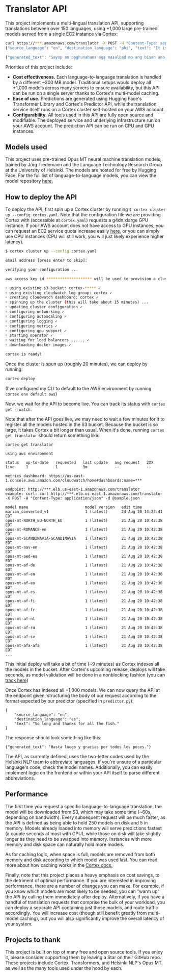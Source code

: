 # Translator API

This project implements a multi-lingual translation API, supporting translations between over 150 languages, using +1,000 large pre-trained models served from a single EC2 instance via Cortex:


```bash
curl https://***.amazonaws.com/translator -X POST -H "Content-Type: application/json" -d
{"source_language": "en", "destination_language": "phi", "text": "It is a mistake to think you can solve any major problems just with potatoes." }

{"generated_text": "Sayop an paghunahuna nga masulbad mo ang bisan ano nga dagkong mga problema nga may patatas lamang."}
```

Priorities of this project include:

- __Cost effectiveness.__ Each language-to-language translation is handled by a different ~300 MB model. Traditional setups would deploy all +1,000 models across many servers to ensure availability, but this API can be run on a single server thanks to Cortex's multi-model caching.
- __Ease of use.__ Predictions are generated using Hugging Face's Transformer Library and Cortex's Predictor API, while the translation service itself runs on a Cortex cluster self-hosted on your AWS account.
- __Configurability.__ All tools used in this API are fully open source and modifiable. The deployed service and underlying infrastructure run on your AWS account. The prediction API can be run on CPU and GPU instances.

## Models used

This project uses pre-trained Opus MT neural machine translation models, trained by Jörg Tiedemann and the Language Technology Research Group at the University of Helsinki. The models are hosted for free by Hugging Face. For the full list of language-to-language models, you can view the model repository [here.](https://huggingface.co/Helsinki-NLP)

## How to deploy the API

To deploy the API, first spin up a Cortex cluster by running `$ cortex cluster up --config cortex.yaml`. Note that the configuration file we are providing Cortex with (accessible at `cortex.yaml`) requests a g4dn.xlarge GPU instance. If your AWS account does not have access to GPU instances, you can request an EC2 service quota increase easily [here](https://console.aws.amazon.com/servicequotas), or you can simply use CPU instances (CPU will still work, you will just likely experience higher latency).

```bash
$ cortex cluster up --config cortex.yaml

email address [press enter to skip]:

verifying your configuration ...

aws access key id ******************** will be used to provision a cluster named "cortex" in us-east-1:

￮ using existing s3 bucket: cortex-***** ✓
￮ using existing cloudwatch log group: cortex ✓
￮ creating cloudwatch dashboard: cortex ✓
￮ spinning up the cluster (this will take about 15 minutes) ...
￮ updating cluster configuration ✓
￮ configuring networking ✓
￮ configuring autoscaling ✓
￮ configuring logging ✓
￮ configuring metrics ✓
￮ configuring gpu support ✓
￮ starting operator ✓
￮ waiting for load balancers ...... ✓
￮ downloading docker images ✓

cortex is ready!

```

Once the cluster is spun up (roughly 20 minutes), we can deploy by running:

```bash
cortex deploy
```

(I've configured my CLI to default to the AWS environment by running `cortex env default aws`)

Now, we wait for the API to become live. You can track its status with `cortex get --watch`.

Note that after the API goes live, we may need to wait a few minutes for it to register all the models hosted in the S3 bucket. Because the bucket is so large, it takes Cortex a bit longer than usual. When it's done, running `cortex get translator` should return something like:

```
cortex get translator

using aws environment

status   up-to-date   requested   last update   avg request   2XX
live     1            1           3m            --            --

metrics dashboard: https://us-east-1.console.aws.amazon.com/cloudwatch/home#dashboards:name=***

endpoint: http://***.elb.us-east-1.amazonaws.com/translator
example: curl: curl http://***.elb.us-east-1.amazonaws.com/translator -X POST -H "Content-Type: application/json" -d @sample.json

model name                         model version   edit time
marian_converted_v1                1 (latest)      24 Aug 20 14:23:41 EDT
opus-mt-NORTH_EU-NORTH_EU          1 (latest)      21 Aug 20 10:42:38 EDT
opus-mt-ROMANCE-en                 1 (latest)      21 Aug 20 10:42:38 EDT
opus-mt-SCANDINAVIA-SCANDINAVIA    1 (latest)      21 Aug 20 10:42:38 EDT
opus-mt-aav-en                     1 (latest)      21 Aug 20 10:42:38 EDT
opus-mt-aed-es                     1 (latest)      21 Aug 20 10:42:38 EDT
opus-mt-af-de                      1 (latest)      21 Aug 20 10:42:38 EDT
opus-mt-af-en                      1 (latest)      21 Aug 20 10:42:38 EDT
opus-mt-af-eo                      1 (latest)      21 Aug 20 10:42:38 EDT
opus-mt-af-es                      1 (latest)      21 Aug 20 10:42:38 EDT
opus-mt-af-fi                      1 (latest)      21 Aug 20 10:42:38 EDT
opus-mt-af-fr                      1 (latest)      21 Aug 20 10:42:38 EDT
opus-mt-af-nl                      1 (latest)      21 Aug 20 10:42:38 EDT
opus-mt-af-ru                      1 (latest)      21 Aug 20 10:42:38 EDT
opus-mt-af-sv                      1 (latest)      21 Aug 20 10:42:38 EDT
opus-mt-afa-afa                    1 (latest)      21 Aug 20 10:42:38 EDT
...
```

This initial deploy will take a bit of time (~9 minutes) as Cortex indexes all the models in the bucket. After Cortex's upcoming release, deploys will take seconds, as model validation will be done in a nonblocking fashion (you can [track here](https://github.com/cortexlabs/cortex/issues/1663))

Once Cortex has indexed all +1,000 models. We can now query the API at the endpoint given, structuring the body of our request according to the format expected by our predictor (specified in `predictor.py`):

```
{
    "source_language": "en",
    "destination_language": "es",
    "text": "So long and thanks for all the fish."
}
```

The response should look something like this:

```
{"generated_text": "Hasta luego y gracias por todos los peces."}
```

The API, as currently defined, uses the two-letter codes used by the Helsinki NLP team to abbreviate languages. If you're unsure of a particular language's code, check the model names. Additionally, you can easily implement logic on the frontend or within your API itself to parse different abbreviations.

## Performance

The first time you request a specific language-to-language translation, the model will be downloaded from S3, which may take some time (~60s, depending on bandwidth). Every subsequent request will be much faster, as the API is defined as being able to hold 250 models on disk and 5 in memory. Models already loaded into memory will serve predictions fastest (a couple seconds at most with GPU), while those on disk will take slightly longer as they need to be swapped into memory. Instances with more memory and disk space can naturally hold more models.

As for caching logic, when space is full, models are removed from both memory and disk according to which model was used last. You can read more about how caching works in the [Cortex docs.](https://docs.cortex.dev/)

Finally, note that this project places a heavy emphasis on cost savings, to the detriment of optimal performance. If you are interested in improving performance, there are a number of changes you can make. For example, if you know which models are most likely to be needed, you can "warm up" the API by calling them immediately after deploy. Alternatively, if you have a handful of translation requests that comprise the bulk of your workload, you can deploy a separate API containing just those models, and route traffic accordingly. You will increase cost (though still benefit greatly from multi-model caching), but you will also significantly improve the overall latency of your system.

 ## Projects to thank

This project is built on top of many free and open source tools. If you enjoy it, please consider supporting them by leaving a Star on their GitHub repo. These projects include Cortex, Transformers, and Helsinki NLP's Opus MT, as well as the many tools used under the hood by each.
